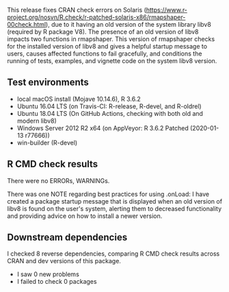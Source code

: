 This release fixes CRAN check errors on Solaris (https://www.r-project.org/nosvn/R.check/r-patched-solaris-x86/rmapshaper-00check.html), due to it having an old version of the system library libv8 (required by R package V8). The presence of an old version of libv8 impacts two functions in rmapshaper. This version of rmapshaper checks for the installed version of libv8 and gives a helpful startup message to users, causes affected functions to fail gracefully, and conditions the running of tests, examples, and vignette code on the system libv8 version.

## Test environments

* local macOS install (Mojave 10.14.6), R 3.6.2
* Ubuntu 16.04 LTS (on Travis-CI: R-release, R-devel, and R-oldrel)
* Ubuntu 18.04 LTS (On GitHub Actions, checking with both old and modern libv8)
* Windows Server 2012 R2 x64 (on AppVeyor: R 3.6.2 Patched (2020-01-13 r77666))
* win-builder (R-devel)

## R CMD check results

There were no ERRORs, WARNINGs.

There was one NOTE regarding best practices for using .onLoad: I have created a package startup message that is displayed when an old version of libv8 is found on the user's system, alerting them to decreased functionality and providing advice on how to install a newer version.

## Downstream dependencies

I checked 8 reverse dependencies, comparing R CMD check results across CRAN and dev versions of this package.

 * I saw 0 new problems
 * I failed to check 0 packages
